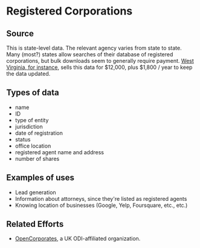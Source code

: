 # Registered Corporations

## Source

This is state-level data. The relevant agency varies from state to state. Many (most?) states allow searches of their database of registered corporations, but bulk downloads seem to generally require payment. [West Virginia, for instance](https://apps.wv.gov/sos/bulkdata/RegistrationInformation.aspx), sells this data for $12,000, plus $1,800 / year to keep the data updated.

## Types of data

* name
* ID
* type of entity
* jurisdiction
* date of registration
* status
* office location
* registered agent name and address
* number of shares

## Examples of uses

* Lead generation
* Information about attorneys, since they're listed as registered agents
* Knowing location of businesses (Google, Yelp, Foursquare, etc., etc.)

## Related Efforts

* [OpenCorporates](https://opencorporates.com/), a UK ODI-affiliated organization.
